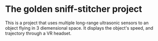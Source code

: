 # The golden sniff-stitcher project
This is a project that uses multiple long-range ultrasonic sensors to
an object flying in 3 diemensional space. It displays the object's
speed, and trajectory through a VR headset.

